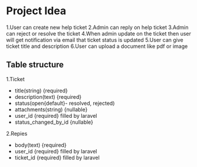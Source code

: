 # Project Idea
1.User can create new help ticket
2.Admin can reply on help ticket
3.Admin can reject or resolve the ticket
4.When admin update on the ticket then user will get notification via email 
  that ticket status is updated
  5.User can give ticket title and description
  6.User can upload a document like pdf or image

  ## Table structure
  1.Ticket 
  - title(string) {required}
  - description(text) {required}
  - status(open{default}- resolved, rejected)
  - attachments(string) {nullable}
  - user_id {required} filled by laravel
  - status_changed_by_id {nullable}

  2.Repies 
  - body(text) {required}
  - user_id {required} filled by laravel
  - ticket_id {required} filled by laravel